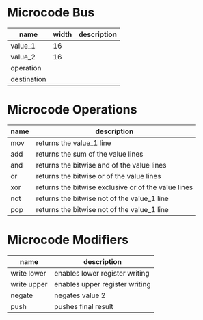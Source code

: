# Microcode Bus

| name        | width | description |
|-------------|-------|-------------|
| value_1     | 16    |             |
| value_2     | 16    |             |
| operation   |       |             |
| destination |       |             |

# Microcode Operations
| name | description                                         |
|------|-----------------------------------------------------|
| mov  | returns the value_1 line                            |
| add  | returns the sum of the value lines                  |
| and  | returns the bitwise and of the value lines          |
| or   | returns the bitwise or of the value lines           |
| xor  | returns the bitwise exclusive or of the value lines |
| not  | returns the bitwise not of the value_1 line         |
| pop  | returns the bitwise not of the value_1 line         |

# Microcode Modifiers
| name        | description                                 |
|-------------|---------------------------------------------|
| write lower | enables lower register writing              |
| write upper | enables upper register writing              |
| negate      | negates value 2                             |
| push        | pushes final result                         |
